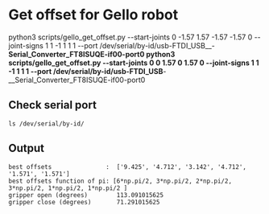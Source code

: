
# Get offset for Gello robot
python3 scripts/gello_get_offset.py --start-joints 0 -1.57 1.57 -1.57 -1.57 0 --joint-signs 1 1 -1 1 1 1  --port /dev/serial/by-id/usb-FTDI_USB__-__Serial_Converter_FT8ISUQE-if00-port0
python3 scripts/gello_get_offset.py --start-joints 0 0 1.57 0 1.57 0 --joint-signs 1 1 -1 1 1 1  --port /dev/serial/by-id/usb-FTDI_USB__-__Serial_Converter_FT8ISUQE-if00-port0

## Check serial port
```
ls /dev/serial/by-id/
```
## Output
```
best offsets               :  ['9.425', '4.712', '3.142', '4.712', '1.571', '1.571']
best offsets function of pi: [6*np.pi/2, 3*np.pi/2, 2*np.pi/2, 3*np.pi/2, 1*np.pi/2, 1*np.pi/2 ]
gripper open (degrees)        113.091015625
gripper close (degrees)       71.291015625
```

